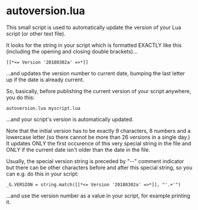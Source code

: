 # autoversion.lua

This small script is used to automatically update the version of your Lua script (or other text file).

It looks for the string in your script which is formatted EXACTLY like this (including the opening and closing double brackets)...

```
[[*<= Version '20180302a' =>*]]
```

...and updates the version number to current date, bumping the last letter up if the date is already current.

So, basically, before publishing the current version of your script anywhere, you do this:

```
autoversion.lua myscript.lua
```

...and your script's version is automatically updated.

Note that the initial version has to be exactly 9 characters, 8 numbers and a lowercase letter (so there cannot be more than 26 versions in a single day.) It updates ONLY the first occurence of this very special string in the file and ONLY if the current date isn't older than the date in the file.

Usually, the special version string is preceded by "--" comment indicator but there can be other characters before and after this special string, so you can e.g. do this in your script:

```
_G.VERSION = string.match([[*<= Version '20180302a' =>*]], "'.+'")
```

...and use the version number as a value in your script, for example printing it.
